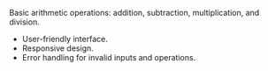 Basic arithmetic operations: addition, subtraction, multiplication, and division.
- User-friendly interface.
- Responsive design.
- Error handling for invalid inputs and operations.

